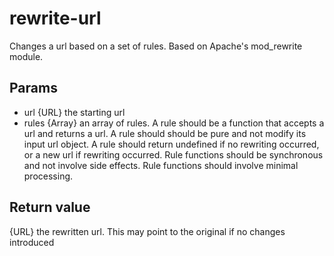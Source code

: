 # rewrite-url
Changes a url based on a set of rules. Based on Apache's mod_rewrite module.

## Params
* url {URL} the starting url
* rules {Array} an array of rules. A rule should be a function that accepts a url and returns a url. A rule should should be pure and not modify its input url object. A rule should return undefined if no rewriting occurred, or a new url if rewriting occurred. Rule functions should be synchronous and not involve side effects. Rule functions should involve minimal processing.

## Return value
{URL} the rewritten url. This may point to the original if no changes introduced
